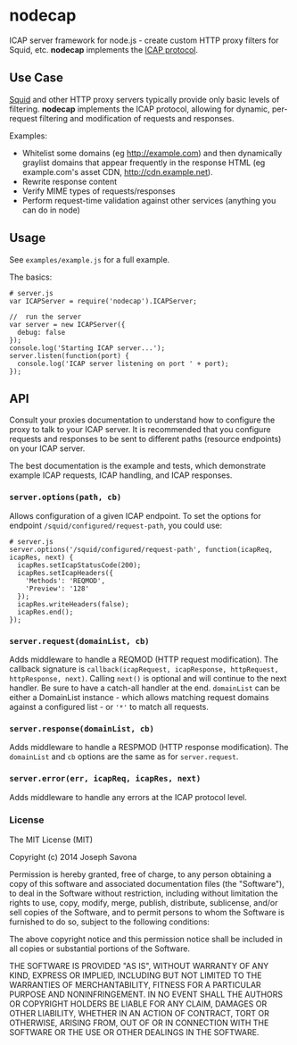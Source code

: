 nodecap
=======

ICAP server framework for node.js - create custom HTTP proxy filters for Squid, etc. **nodecap** implements the [ICAP protocol](http://www.icap-forum.org/documents/specification/rfc3507.txt).

## Use Case
[Squid](http://www.squid-cache.org/) and other HTTP proxy servers typically provide only basic levels of filtering. **nodecap** implements the ICAP protocol, allowing for dynamic, per-request filtering and modification of requests and responses. 

Examples:

* Whitelist some domains (eg http://example.com) and then dynamically graylist domains that appear frequently in the response HTML (eg example.com's asset CDN, http://cdn.example.net). 
* Rewrite response content
* Verify MIME types of requests/responses
* Perform request-time validation against other services (anything you can do in node)


## Usage

See `examples/example.js` for a full example.

The basics:

	# server.js
	var ICAPServer = require('nodecap').ICAPServer;

	//  run the server
	var server = new ICAPServer({
	  debug: false
	});
	console.log('Starting ICAP server...');
	server.listen(function(port) {
	  console.log('ICAP server listening on port ' + port);
	});


## API

Consult your proxies documentation to understand how to configure the proxy to talk to your ICAP server. It is recommended that you configure requests and responses to be sent to different paths (resource endpoints) on your ICAP server. 

The best documentation is the example and tests, which demonstrate example ICAP requests, ICAP handling, and ICAP responses.

### `server.options(path, cb)`
Allows configuration of a given ICAP endpoint. To set the options for endpoint `/squid/configured/request-path`, you could use:

	# server.js
	server.options('/squid/configured/request-path', function(icapReq, icapRes, next) {
	  icapRes.setIcapStatusCode(200);
	  icapRes.setIcapHeaders({
	    'Methods': 'REQMOD',
	    'Preview': '128'
	  });
	  icapRes.writeHeaders(false);
	  icapRes.end();
	});

### `server.request(domainList, cb)`
Adds middleware to handle a REQMOD (HTTP request modification). The callback signature is `callback(icapRequest, icapResponse, httpRequest, httpResponse, next)`. Calling `next()` is optional and will continue to the next handler. Be sure to have a catch-all handler at the end. `domainList` can be either a DomainList instance - which allows matching request domains against a configured list - or `'*'` to match all requests.

### `server.response(domainList, cb)`
Adds middleware to handle a RESPMOD (HTTP response modification). The `domainList` and `cb` options are the same as for `server.request`.

### `server.error(err, icapReq, icapRes, next)`
Adds middleware to handle any errors at the ICAP protocol level.


### License

The MIT License (MIT)

Copyright (c) 2014 Joseph Savona

Permission is hereby granted, free of charge, to any person obtaining a copy of
this software and associated documentation files (the "Software"), to deal in
the Software without restriction, including without limitation the rights to
use, copy, modify, merge, publish, distribute, sublicense, and/or sell copies of
the Software, and to permit persons to whom the Software is furnished to do so,
subject to the following conditions:

The above copyright notice and this permission notice shall be included in all
copies or substantial portions of the Software.

THE SOFTWARE IS PROVIDED "AS IS", WITHOUT WARRANTY OF ANY KIND, EXPRESS OR
IMPLIED, INCLUDING BUT NOT LIMITED TO THE WARRANTIES OF MERCHANTABILITY, FITNESS
FOR A PARTICULAR PURPOSE AND NONINFRINGEMENT. IN NO EVENT SHALL THE AUTHORS OR
COPYRIGHT HOLDERS BE LIABLE FOR ANY CLAIM, DAMAGES OR OTHER LIABILITY, WHETHER
IN AN ACTION OF CONTRACT, TORT OR OTHERWISE, ARISING FROM, OUT OF OR IN
CONNECTION WITH THE SOFTWARE OR THE USE OR OTHER DEALINGS IN THE SOFTWARE.
